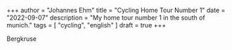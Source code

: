 +++
author = "Johannes Ehm"
title = "Cycling Home Tour Number 1"
date = "2022-09-07"
description = "My home tour number 1 in the south of munich."
tags = [
	"cycling",
	"english"
]
draft = true
+++

Bergkruse
